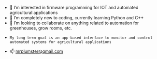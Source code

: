 - 👀 I’m interested in firmware programming for IOT and automated agricultural applications
- 🌱 I’m completely new to coding, currently learning Python and C++
- 💞️ I’m looking to collaborate on anything related to automation for greenhouses, grow rooms, etc.
-     My long term goal is an app-based interface to monitor and control automated systems for agricultural applications
- 📫 mrplumster@gmail.com
